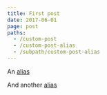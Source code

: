 ```yaml
---
title: First post
date: 2017-06-01
page: post
paths:
  - /custom-post
  - /custom-post-alias
  - /subpath/custom-post-alias
---
```


An [alias](/subpath/custom-post-alias)

And another [alias](/custom-post-alias)
